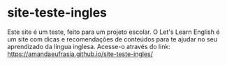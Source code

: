 # site-teste-ingles
Este site é um teste, feito para um projeto escolar.
O Let's Learn English é um site com dicas e recomendações de conteúdos para te ajudar no seu aprendizado da língua inglesa.
Acesse-o através do link: https://amandaeufrasia.github.io/site-teste-ingles/
